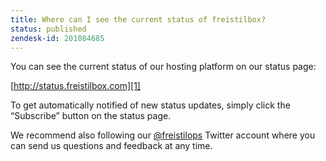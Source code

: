 ```yaml
---
title: Where can I see the current status of freistilbox?
status: published
zendesk-id: 201084685
---
```


You can see the current status of our hosting platform on our status page:

[http://status.freistilbox.com][1]

To get automatically notified of new status updates, simply click the “Subscribe” button on the status page.

We recommend also following our [@freistilops][2] Twitter account where you can send us questions and feedback at any time.

[1]:	http://status.freistilbox.com
[2]:	http://www.twitter.com/freistilops
